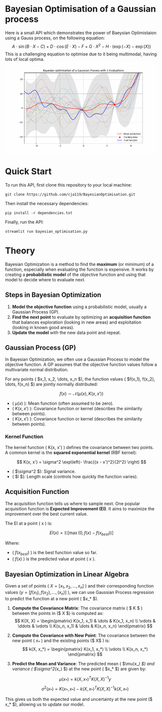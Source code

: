 # Bayesian Optimisation of a Gaussian process
Here is a small API which demonstrates the power of Baeysian Optimistaion using a Gauss process, on the following equation:
$$
A \cdot \sin(B \cdot X - C) + D \cdot \cos(E \cdot X) - F + G \cdot X^2 - H \cdot (\exp(-X) - \exp(X))
$$
This is a challenging equation to optimise due to it being multimodal, having lots of local optima.
![Animation](animation.gif)

# Quick Start
To run this API, first clone this repository to your local machine:
```
git clone https://github.com/cja119/BayesianOptimisation.git
```
Then install the necessary dependencies:
```
pip install -r dependencies.txt
```
Finally, run the API:
```
streamlit run bayesian_optimisation.py
```
# Theory

Bayesian Optimization is a method to find the **maximum** (or minimum) of a function, especially when evaluating the function is expensive. It works by creating a **probabilistic model** of the objective function and using that model to decide where to evaluate next.

## Steps in Bayesian Optimization

1. **Model the objective function** using a probabilistic model, usually a Gaussian Process (GP).
2. **Find the next point** to evaluate by optimizing an **acquisition function** that balances exploration (looking in new areas) and exploitation (looking in known good areas).
3. **Update the model** with the new data point and repeat.

## Gaussian Process (GP)

In Bayesian Optimization, we often use a Gaussian Process to model the objective function. A GP assumes that the objective function values follow a multivariate normal distribution.

For any points \( $x_1, x_2, \dots, x_n $\), the function values \( $f(x_1), f(x_2), \dots, f(x_n) $\) are jointly normally distributed:

$$
f(x) \sim \mathcal{N}(\mu(x), K(x, x'))
$$

- \( $\mu(x)$ \): Mean function (often assumed to be zero).
- \( $K(x, x')$ \): Covariance function or kernel (describes the similarity between points).
- \( $K(x, x')$ \): Covariance function or kernel (describes the similarity between points).

### Kernel Function

The kernel function \( K(x, x') \) defines the covariance between two points. A common kernel is the **squared exponential kernel** (RBF kernel):

$$
K(x, x') = \sigma^2 \exp\left(- \frac{(x - x')^2}{2l^2} \right)
$$

- \( $\sigma^2 $\): Signal variance.
- \( $l $\): Length scale (controls how quickly the function varies).

## Acquisition Function

The acquisition function tells us where to sample next. One popular acquisition function is **Expected Improvement (EI)**. It aims to maximize the improvement over the best current value.

The EI at a point \( x \) is:

$$
EI(x) = \mathbb{E}\left[ \max(0, f(x) - f(x_{best})) \right]
$$

Where:
- \( $f(x_{best})$ \) is the best function value so far.
- \( $f(x)$ \) is the predicted value at point \( $x$ \).

## Bayesian Optimization in Linear Algebra

Given a set of points \( $X = [x_1, x_2, \dots, x_n]$ \) and their corresponding function values \($y = [f(x_1), f(x_2), \dots,(x_n)]$ \), we can use Gaussian Process regression to predict the function at a new point \( $x_* $\).

1. **Compute the Covariance Matrix**: 
    The covariance matrix \( $ K $ \) between the points in \($ X $\) is computed as:
    $$
    K(X, X) = 
    \begin{pmatrix}
    K(x_1, x_1) & \dots & K(x_1, x_n) \\
    \vdots & \ddots & \vdots \\
    K(x_n, x_1) & \dots & K(x_n, x_n)
    \end{pmatrix}
    $$

2. **Compute the Covariance with New Point**:
    The covariance between the new point \( $x_*$ \) and the existing points \($ X$ \) is:
    $$
    k(X, x_*) = 
    \begin{pmatrix}
    K(x_1, x_*) \\
    \vdots \\
    K(x_n, x_*)
    \end{pmatrix}
    $$

3. **Predict the Mean and Variance**:
    The predicted mean \( $\mu(x_*) $\) and variance \( $\sigma^2(x_*) $\) at the new point \( $x_* $\) are given by:

    $$
    \mu(x_*) = k(X, x_*)^T K(X, X)^{-1} y
    $$
    $$
    \sigma^2(x_*) = K(x_*, x_*) - k(X, x_*)^T K(X, X)^{-1} k(X, x_*)
    $$

This gives us both the expected value and uncertainty at the new point \($ x_* $\), allowing us to update our model.

